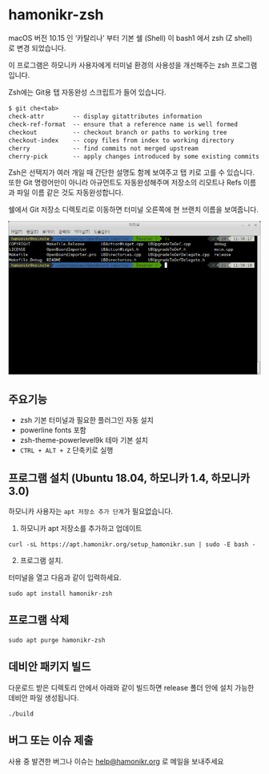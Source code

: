 # hamonikr-zsh

macOS 버전 10.15 인 ‘카탈리나’ 부터 기본 쉘 (Shell) 이 bash1 에서 zsh (Z shell)
로 변경 되었습니다. 

이 프로그램은 하모니카 사용자에게 터미널 환경의 사용성을 개선해주는 zsh 프로그램
입니다.

Zsh에는 Git용 탭 자동완성 스크립트가 들어 있습니다. 

```
$ git che<tab>
check-attr        -- display gitattributes information
check-ref-format  -- ensure that a reference name is well formed
checkout          -- checkout branch or paths to working tree
checkout-index    -- copy files from index to working directory
cherry            -- find commits not merged upstream
cherry-pick       -- apply changes introduced by some existing commits
```

Zsh은 선택지가 여러 개일 때 간단한 설명도 함께 보여주고 탭 키로 고를 수 있습니다. 
또한 Git 명령어만이 아니라 아규먼트도 자동완성해주며 저장소의 리모트나 Refs
이름과 파일 이름 같은 것도 자동완성합니다. 


쉘에서 Git 저장소 디렉토리로 이동하면 터미널 오른쪽에 현 브랜치 이름을 보여줍니다.

![zsh](doc/hamonikr-zsh.png)

## 주요기능

 * zsh 기본 터미널과 필요한 플러그인 자동 설치
 * powerline fonts 포함
 * zsh-theme-powerlevel9k 테마 기본 설치
 * `CTRL + ALT + Z` 단축키로 실행

## 프로그램 설치 (Ubuntu 18.04, 하모니카 1.4, 하모니카 3.0)

하모니카 사용자는 `apt 저장소 추가 단계`가 필요없습니다.

1) 하모니카 apt 저장소를 추가하고 업데이트
```
curl -sL https://apt.hamonikr.org/setup_hamonikr.sun | sudo -E bash -
```

2) 프로그램 설치.

터미널을 열고 다음과 같이 입력하세요.
```
sudo apt install hamonikr-zsh
```

## 프로그램 삭제

```
sudo apt purge hamonikr-zsh
```

## 데비안 패키지 빌드

다운로드 받은 디렉토리 안에서 아래와 같이 빌드하면 release 폴더 안에 설치 가능한
데비안 파일 생성됩니다.


```
./build
```

## 버그 또는 이슈 제출

사용 중 발견한 버그나 이슈는 help@hamonikr.org 로 메일을 보내주세요
